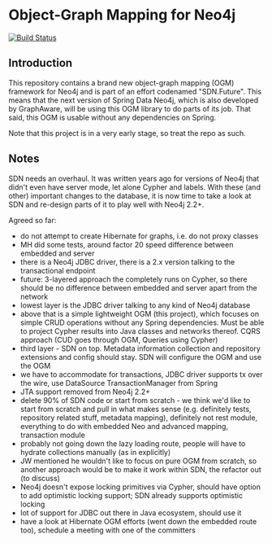 Object-Graph Mapping for Neo4j
==============================

[![Build Status](https://travis-ci.org/graphaware/neo4j-ogm.png)](https://travis-ci.org/graphaware/neo4j-ogm)

## Introduction

This repository contains a brand new object-graph mapping (OGM) framework for Neo4j and is part of an effort codenamed "SDN.Future". This means that the next version of Spring Data Neo4j, which is also developed by GraphAware, will be using this OGM library to do parts of its job. That said, this OGM is usable without any dependencies on Spring.

Note that this project is in a very early stage, so treat the repo as such.

## Notes

SDN needs an overhaul. It was written years ago for versions of Neo4j that didn't even have server mode, let alone Cypher and labels. With these (and other) important changes to the database, it is now time to take a look at SDN and re-design parts of it to play well with Neo4j 2.2+.

Agreed so far:
* do not attempt to create Hibernate for graphs, i.e. do not proxy classes 
* MH did some tests, around factor 20 speed difference between embedded and server
* there is a Neo4j JDBC driver, there is a 2.x version talking to the transactional endpoint
* future: 3-layered approach the completely runs on Cypher, so there should be no difference between embedded and server apart from the network
* lowest layer is the JDBC driver talking to any kind of Neo4j database
* above that is a simple lightweight OGM (this project), which focuses on simple CRUD operations without any Spring dependencies. Must be able to project Cypher results into Java classes and networks thereof. CQRS approach (CUD goes through OGM, Queries using Cypher)
* third layer - SDN on top. Metadata information collection and repository extensions and config should stay. SDN will configure the OGM and use the OGM
* we have to accommodate for transactions, JDBC driver supports tx over the wire, use DataSource TransactionManager from Spring
* JTA support removed from Neo4j 2.2+
* delete 90% of SDN code or start from scratch - we think we'd like to start from scratch and pull in what makes sense (e.g. definitely tests, repository related stuff, metadata mapping), definitely not rest module, everything to do with embedded Neo and advanced mapping, transaction module
* probably not going down the lazy loading route, people will have to hydrate collections manually (as in explicitly)
* JW mentioned he wouldn't like to focus on pure OGM from scratch, so another approach would be to make it work within SDN, the refactor out (to discuss)
* Neo4j doesn't expose locking primitives via Cypher, should have option to add optimistic locking support; SDN already supports optimistic locking
* lot of support for JDBC out there in Java ecosystem, should use it
* have a look at Hibernate OGM efforts (went down the embedded route too), schedule a meeting with one of the committers
